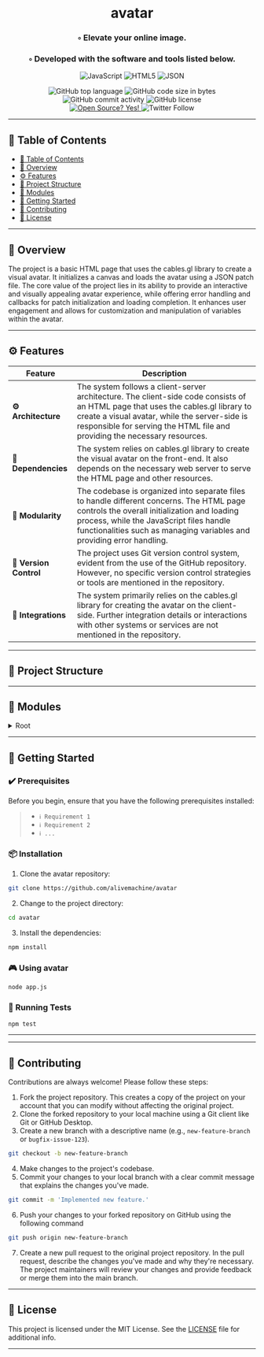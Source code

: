 <div align="center">
<h1 align="center">
<br>avatar
</h1>
<h3>◦ Elevate your online image.</h3>
<h3>◦ Developed with the software and tools listed below.</h3>

<p align="center">
<img src="https://img.shields.io/badge/JavaScript-F7DF1E.svg?style&logo=JavaScript&logoColor=black" alt="JavaScript" />
<img src="https://img.shields.io/badge/HTML5-E34F26.svg?style&logo=HTML5&logoColor=white" alt="HTML5" />
<img src="https://img.shields.io/badge/JSON-000000.svg?style&logo=JSON&logoColor=white" alt="JSON" />
</p>
<img src="https://img.shields.io/github/languages/top/alivemachine/avatar?style&color=5D6D7E" alt="GitHub top language" />
<img src="https://img.shields.io/github/languages/code-size/alivemachine/avatar?style&color=5D6D7E" alt="GitHub code size in bytes" />
<img src="https://img.shields.io/github/commit-activity/m/alivemachine/avatar?style&color=5D6D7E" alt="GitHub commit activity" />
<img src="https://img.shields.io/github/license/alivemachine/avatar?style&color=5D6D7E" alt="GitHub license" />
<br>
<a href="https://github.com/Naereen/badges/">
<img src="https://badgen.net/badge/Open%20Source%20%3F/Yes%21/blue?icon=github" alt="Open Source? Yes!" />
</a>
<img src="https://img.shields.io/twitter/follow/heymaslo?style=social" alt="Twitter Follow" />

</div>

---

## 📒 Table of Contents
- [📒 Table of Contents](#-table-of-contents)
- [📍 Overview](#-overview)
- [⚙️ Features](#-features)
- [📂 Project Structure](#project-structure)
- [🧩 Modules](#modules)
- [🚀 Getting Started](#-getting-started)
- [🤝 Contributing](#-contributing)
- [📄 License](#-license)

---


## 📍 Overview

The project is a basic HTML page that uses the cables.gl library to create a visual avatar. It initializes a canvas and loads the avatar using a JSON patch file. The core value of the project lies in its ability to provide an interactive and visually appealing avatar experience, while offering error handling and callbacks for patch initialization and loading completion. It enhances user engagement and allows for customization and manipulation of variables within the avatar.

---

## ⚙️ Features

| Feature                | Description                           |
| ---------------------- | ------------------------------------- |
| **⚙️ Architecture**     | The system follows a client-server architecture. The client-side code consists of an HTML page that uses the cables.gl library to create a visual avatar, while the server-side is responsible for serving the HTML file and providing the necessary resources. |
| **🔗 Dependencies**    | The system relies on cables.gl library to create the visual avatar on the front-end. It also depends on the necessary web server to serve the HTML page and other resources. |
| **🧩 Modularity**      | The codebase is organized into separate files to handle different concerns. The HTML page controls the overall initialization and loading process, while the JavaScript files handle functionalities such as managing variables and providing error handling. |
| **🔀 Version Control** | The project uses Git version control system, evident from the use of the GitHub repository. However, no specific version control strategies or tools are mentioned in the repository. |
| **🔌 Integrations**    | The system primarily relies on the cables.gl library for creating the avatar on the client-side. Further integration details or interactions with other systems or services are not mentioned in the repository. |

---


## 📂 Project Structure




---

## 🧩 Modules

<details closed><summary>Root</summary>

| File                                                                                     | Summary                                                                                                                                                                                                                                                               |
| ---                                                                                      | ---                                                                                                                                                                                                                                                                   |
| [index.html](https://github.com/alivemachine/avatar/blob/main/index.html)                | This code is a basic HTML page that uses cables.gl library to create a visual avatar. It initializes the canvas and loads the avatar by referencing a JSON patch file. It also includes error handling and callbacks for patch initialization and loading completion. |
| [cables.min.js](https://github.com/alivemachine/avatar/blob/main/js\cables.min.js)       | HTTPStatus Exception: 400                                                                                                                                                                                                                                             |
| [libs.core.min.js](https://github.com/alivemachine/avatar/blob/main/js\libs.core.min.js) | HTTPStatus Exception: 400                                                                                                                                                                                                                                             |
| [ops.js](https://github.com/alivemachine/avatar/blob/main/js\ops.js)                     | HTTPStatus Exception: 400                                                                                                                                                                                                                                             |
| [vargetset.js](https://github.com/alivemachine/avatar/blob/main/js\vargetset.js)         | The code provides functionalities for setting and getting variables in CABLES, including creating and renaming variables, updating values, and managing variable references.                                                                                          |

</details>

---

## 🚀 Getting Started

### ✔️ Prerequisites

Before you begin, ensure that you have the following prerequisites installed:
> - `ℹ️ Requirement 1`
> - `ℹ️ Requirement 2`
> - `ℹ️ ...`

### 📦 Installation

1. Clone the avatar repository:
```sh
git clone https://github.com/alivemachine/avatar
```

2. Change to the project directory:
```sh
cd avatar
```

3. Install the dependencies:
```sh
npm install
```

### 🎮 Using avatar

```sh
node app.js
```

### 🧪 Running Tests
```sh
npm test
```

---


---

## 🤝 Contributing

Contributions are always welcome! Please follow these steps:
1. Fork the project repository. This creates a copy of the project on your account that you can modify without affecting the original project.
2. Clone the forked repository to your local machine using a Git client like Git or GitHub Desktop.
3. Create a new branch with a descriptive name (e.g., `new-feature-branch` or `bugfix-issue-123`).
```sh
git checkout -b new-feature-branch
```
4. Make changes to the project's codebase.
5. Commit your changes to your local branch with a clear commit message that explains the changes you've made.
```sh
git commit -m 'Implemented new feature.'
```
6. Push your changes to your forked repository on GitHub using the following command
```sh
git push origin new-feature-branch
```
7. Create a new pull request to the original project repository. In the pull request, describe the changes you've made and why they're necessary.
The project maintainers will review your changes and provide feedback or merge them into the main branch.

---
## 📄 License

This project is licensed under the MIT License. See the [LICENSE](https://docs.github.com/en/communities/setting-up-your-project-for-healthy-contributions/adding-a-license-to-a-repository) file for additional info.

---
